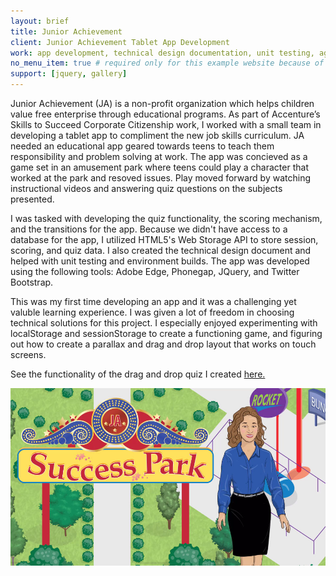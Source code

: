 ```yaml
---
layout: brief
title: Junior Achievement
client: Junior Achievement Tablet App Development
work: app development, technical design documentation, unit testing, agile methodology
no_menu_item: true # required only for this example website because of menu construction
support: [jquery, gallery]
---
```


Junior Achievement (JA) is a non-profit organization which helps children value free enterprise through educational programs. As part of Accenture’s Skills to Succeed Corporate Citizenship work, I worked with a small team in developing a tablet app to compliment the new job skills curriculum. JA needed an educational app geared towards teens to teach them responsibility and problem solving at work. The app was concieved as a game set in an amusement park where teens could play a character that worked at the park and resoved issues. Play moved forward by watching instructional videos and answering quiz questions on the subjects presented.

I was tasked with developing the quiz functionality, the scoring mechanism, and the transitions for the app. Because we didn't have access to a database for the app, I utilized HTML5's Web Storage API to store session, scoring, and quiz data. I also created the technical design document and helped with unit testing  and environment builds. The app was developed using the following tools: Adobe Edge, Phonegap, JQuery, and  Twitter Bootstrap.

This was my first time developing an app and it was a challenging yet valuble learning experience. I was given a lot of freedom in choosing technical solutions for this project. I especially enjoyed experimenting with localStorage and sessionStorage to create a functioning game, and figuring out how to create a parallax and drag and drop layout that works on touch screens.

See the functionality of the drag and drop quiz I created [here.](http://htmlpreview.github.io/?https://github.com/helloayo/drag-and-drop/blob/master/index.html)

<!--{% include gallery-layout.html gallery=site.data.galleries.at-their-side %}-->

![Junior Achievement](/assets/img/projects/ja/intro.jpg)